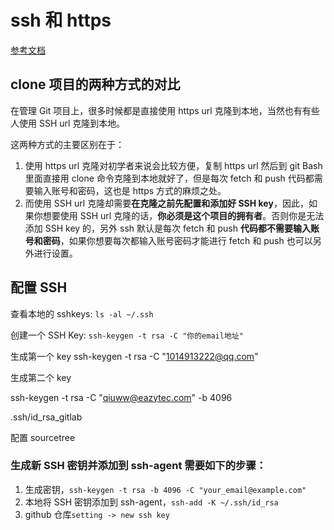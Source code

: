 # ssh 和 https

[参考文档](https://blog.csdn.net/sltylzx/article/details/89161181)

## clone 项目的两种方式的对比

在管理 Git 项目上，很多时候都是直接使用 https url 克隆到本地，当然也有有些人使用 SSH url 克隆到本地。

这两种方式的主要区别在于：

1. 使用 https url 克隆对初学者来说会比较方便，复制 https url 然后到 git Bash 里面直接用 clone 命令克隆到本地就好了，但是每次 fetch 和 push 代码都需要输入账号和密码，这也是 https 方式的麻烦之处。
2. 而使用 SSH url 克隆却需要**在克隆之前先配置和添加好 SSH key**，因此，如果你想要使用 SSH url 克隆的话，**你必须是这个项目的拥有者**。否则你是无法添加 SSH key 的，另外 ssh 默认是每次 fetch 和 push **代码都不需要输入账号和密码**，如果你想要每次都输入账号密码才能进行 fetch 和 push 也可以另外进行设置。

## 配置 SSH

查看本地的 sshkeys: `ls -al ~/.ssh`

创建一个 SSH Key: `ssh-keygen -t rsa -C "你的email地址"`

生成第一个 key
ssh-keygen -t rsa -C "1014913222@qq.com"

生成第二个 key

ssh-keygen -t rsa -C "qiuww@eazytec.com" -b 4096

.ssh/id_rsa_gitlab

配置 sourcetree

### 生成新 SSH 密钥并添加到 ssh-agent 需要如下的步骤：

1. 生成密钥，`ssh-keygen -t rsa -b 4096 -C "your_email@example.com"`
2. 本地将 SSH 密钥添加到 ssh-agent，`ssh-add -K ~/.ssh/id_rsa`
3. github 仓库`setting -> new ssh key`
